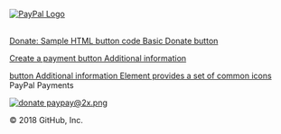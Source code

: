     
        
[![PayPal Logo](https://raw.githubusercontent.com/CreateBrowser/ACefSharpChromiumBrowserDesktop/master/images.jpg)](https://createbrowser.github.io/ACefSharpChromiumBrowserDesktop/paypal.html)

<div class="login-bottom-links">  
   <br> <a href="https://developer.paypal.com/docs/classic/paypal-payments-standard/integration-guide/html_example_donate/#fixed-contribution-amount" class="link">Donate: Sample HTML button code Basic Donate button </a>
 
 <a href="https://developer.paypal.com/docs/classic/paypal-payments-standard/integration-guide/create_payment_button/" class="link">Create a payment button Additional information </a>
        
<a  href="http://element-cn.eleme.io/#/en-US/component/icon" class="link"> button Additional information Element provides a set of common icons</a> <br />
 PayPal Payments </div> 

   

[![ donate paypay@2x.png ](https://createbrowser.github.io/ACefSharpChromiumBrowserDesktop/paypay@2x.png)](https://createbrowser.github.io/ACefSharpChromiumBrowserDesktop/paypal.html)


© 2018 GitHub, Inc. 
